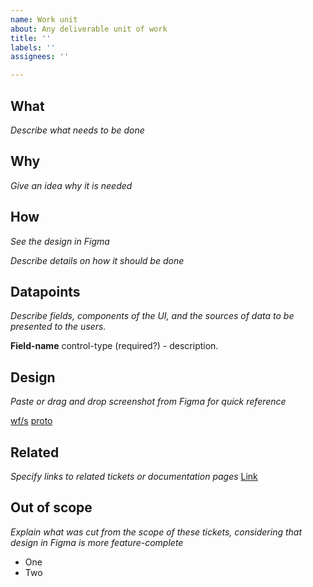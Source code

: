 ```yaml
---
name: Work unit
about: Any deliverable unit of work
title: ''
labels: ''
assignees: ''

---
```


## What
*Describe what needs to be done*

## Why
*Give an idea why it is needed*

## How
*See the design in Figma*

*Describe details on how it should be done*

## Datapoints
*Describe fields, components of the UI, and the sources of data to be presented to the users.*

**Field-name** control-type (required?) - description.

## Design
*Paste or drag and drop screenshot from Figma for quick reference*

[wf/s](https://www.figma.com/file/1Jja6ppJSwpkHGC79IvZGu/Copycan?node-id=REPLACE_THIS)
[proto](https://www.figma.com/proto/1Jja6ppJSwpkHGC79IvZGu/Copycan?node-id=REPLACE_THIS)

## Related
*Specify links to related tickets or documentation pages*
[Link](../blob/main/docs/{Folder}/Page%20name.md)


## Out of scope
*Explain what was cut from the scope of these tickets, considering that design in Figma is more feature-complete*
 * One
 * Two
